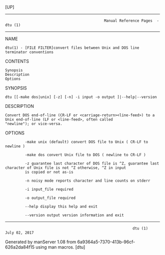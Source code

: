 [UP]

-----------------------------------------------------------------------------------------------------------------------------------
                                                 Manual Reference Pages  - dtu (1)
-----------------------------------------------------------------------------------------------------------------------------------
                                                                 
NAME

    dtu(1) - [FILE FILTER]convert files between Unix and DOS line terminator conventions

CONTENTS

    Synopsis
    Description
    Options

SYNOPSIS

    dtu [[-make dos|unix] [-z] [-n] -i input -o output ]|--help|--version

DESCRIPTION

    Convert DOS end-of-line (CR-LF or <carriage-return><line-feed>) to a Unix end-of-line (LF or <line-feed>, often called
    "newline"); or vice-versa.

OPTIONS

             -make unix (default) convert DOS file to Unix ( CR-LF to newline )

             -make dos convert Unix file to DOS ( newline to CR-LF )

             -z guarantee last character of DOS file is ^Z, guarantee last character of Unix file is not ^Z otherwise, ^Z in input
             is copied or not as-is

             -n noisy mode reports character and line counts on stderr

             -i input_file required

             -o output_file required

             --help display this help and exit

             --version output version information and exit

-----------------------------------------------------------------------------------------------------------------------------------

                                                              dtu (1)                                                 July 02, 2017

Generated by manServer 1.08 from 6a9364a5-7370-413b-96cf-626a2da84f15 using man macros.
                                                               [dtu]
